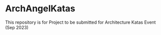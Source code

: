 # ArchAngelKatas
This repository is for Project to be submitted for Architecture Katas Event (Sep 2023) 
